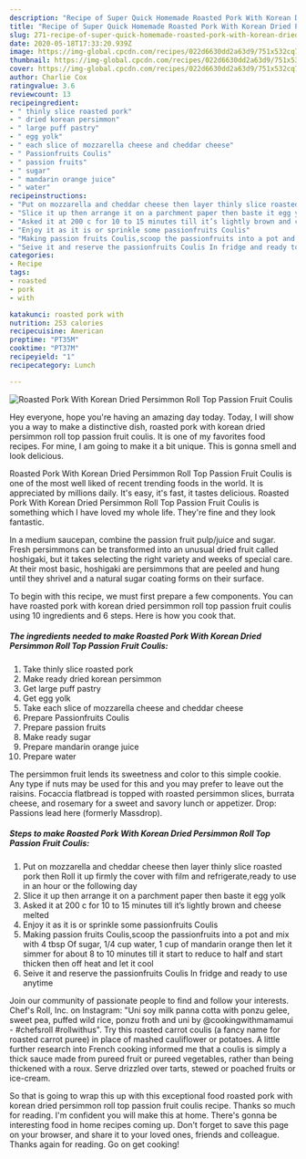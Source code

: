 ```yaml
---
description: "Recipe of Super Quick Homemade Roasted Pork With Korean Dried Persimmon Roll Top Passion Fruit Coulis"
title: "Recipe of Super Quick Homemade Roasted Pork With Korean Dried Persimmon Roll Top Passion Fruit Coulis"
slug: 271-recipe-of-super-quick-homemade-roasted-pork-with-korean-dried-persimmon-roll-top-passion-fruit-coulis
date: 2020-05-18T17:33:20.939Z
image: https://img-global.cpcdn.com/recipes/022d6630dd2a63d9/751x532cq70/roasted-pork-with-korean-dried-persimmon-roll-top-passion-fruit-coulis-recipe-main-photo.jpg
thumbnail: https://img-global.cpcdn.com/recipes/022d6630dd2a63d9/751x532cq70/roasted-pork-with-korean-dried-persimmon-roll-top-passion-fruit-coulis-recipe-main-photo.jpg
cover: https://img-global.cpcdn.com/recipes/022d6630dd2a63d9/751x532cq70/roasted-pork-with-korean-dried-persimmon-roll-top-passion-fruit-coulis-recipe-main-photo.jpg
author: Charlie Cox
ratingvalue: 3.6
reviewcount: 13
recipeingredient:
- " thinly slice roasted pork"
- " dried korean persimmon"
- " large puff pastry"
- " egg yolk"
- " each slice of mozzarella cheese and cheddar cheese"
- " Passionfruits Coulis"
- " passion fruits"
- " sugar"
- " mandarin orange juice"
- " water"
recipeinstructions:
- "Put on mozzarella and cheddar cheese then layer thinly slice roasted pork then Roll it up firmly the cover with film and refrigerate,ready to use in an hour or the following day"
- "Slice it up then arrange it on a parchment paper then baste it egg yolk"
- "Asked it at 200 c for 10 to 15 minutes till it’s lightly brown and cheese melted"
- "Enjoy it as it is or sprinkle some passionfruits Coulis"
- "Making passion fruits Coulis,scoop the passionfruits into a pot and mix with 4 tbsp Of sugar, 1/4 cup water, 1 cup of mandarin orange then let it simmer for about 8 to 10 minutes till it start to reduce to half and start thicken then off heat and let it cool"
- "Seive it and reserve the passionfruits Coulis In fridge and ready to use anytime"
categories:
- Recipe
tags:
- roasted
- pork
- with

katakunci: roasted pork with 
nutrition: 253 calories
recipecuisine: American
preptime: "PT35M"
cooktime: "PT37M"
recipeyield: "1"
recipecategory: Lunch

---
```



![Roasted Pork With Korean Dried Persimmon Roll Top Passion Fruit Coulis](https://img-global.cpcdn.com/recipes/022d6630dd2a63d9/751x532cq70/roasted-pork-with-korean-dried-persimmon-roll-top-passion-fruit-coulis-recipe-main-photo.jpg)

Hey everyone, hope you're having an amazing day today. Today, I will show you a way to make a distinctive dish, roasted pork with korean dried persimmon roll top passion fruit coulis. It is one of my favorites food recipes. For mine, I am going to make it a bit unique. This is gonna smell and look delicious.

Roasted Pork With Korean Dried Persimmon Roll Top Passion Fruit Coulis is one of the most well liked of recent trending foods in the world. It is appreciated by millions daily. It's easy, it's fast, it tastes delicious. Roasted Pork With Korean Dried Persimmon Roll Top Passion Fruit Coulis is something which I have loved my whole life. They're fine and they look fantastic.

In a medium saucepan, combine the passion fruit pulp/juice and sugar. Fresh persimmons can be transformed into an unusual dried fruit called hoshigaki, but it takes selecting the right variety and weeks of special care. At their most basic, hoshigaki are persimmons that are peeled and hung until they shrivel and a natural sugar coating forms on their surface.


To begin with this recipe, we must first prepare a few components. You can have roasted pork with korean dried persimmon roll top passion fruit coulis using 10 ingredients and 6 steps. Here is how you cook that.

<!--inarticleads1-->

##### The ingredients needed to make Roasted Pork With Korean Dried Persimmon Roll Top Passion Fruit Coulis:

1. Take  thinly slice roasted pork
1. Make ready  dried korean persimmon
1. Get  large puff pastry
1. Get  egg yolk
1. Take  each slice of mozzarella cheese and cheddar cheese
1. Prepare  Passionfruits Coulis
1. Prepare  passion fruits
1. Make ready  sugar
1. Prepare  mandarin orange juice
1. Prepare  water


The persimmon fruit lends its sweetness and color to this simple cookie. Any type if nuts may be used for this and you may prefer to leave out the raisins. Focaccia flatbread is topped with roasted persimmon slices, burrata cheese, and rosemary for a sweet and savory lunch or appetizer. Drop: Passions lead here (formerly Massdrop). 

<!--inarticleads2-->

##### Steps to make Roasted Pork With Korean Dried Persimmon Roll Top Passion Fruit Coulis:

1. Put on mozzarella and cheddar cheese then layer thinly slice roasted pork then Roll it up firmly the cover with film and refrigerate,ready to use in an hour or the following day
1. Slice it up then arrange it on a parchment paper then baste it egg yolk
1. Asked it at 200 c for 10 to 15 minutes till it’s lightly brown and cheese melted
1. Enjoy it as it is or sprinkle some passionfruits Coulis
1. Making passion fruits Coulis,scoop the passionfruits into a pot and mix with 4 tbsp Of sugar, 1/4 cup water, 1 cup of mandarin orange then let it simmer for about 8 to 10 minutes till it start to reduce to half and start thicken then off heat and let it cool
1. Seive it and reserve the passionfruits Coulis In fridge and ready to use anytime


Join our community of passionate people to find and follow your interests. Chef&#39;s Roll, Inc. on Instagram: &#34;Uni soy milk panna cotta with ponzu gelee, sweet pea, puffed wild rice, ponzu froth and uni by @cookingwithmamamui - #chefsroll #rollwithus&#34;. Try this roasted carrot coulis (a fancy name for roasted carrot puree) in place of mashed cauliflower or potatoes. A little further research into French cooking informed me that a coulis is simply a thick sauce made from pureed fruit or pureed vegetables, rather than being thickened with a roux. Serve drizzled over tarts, stewed or poached fruits or ice-cream. 

So that is going to wrap this up with this exceptional food roasted pork with korean dried persimmon roll top passion fruit coulis recipe. Thanks so much for reading. I'm confident you will make this at home. There's gonna be interesting food in home recipes coming up. Don't forget to save this page on your browser, and share it to your loved ones, friends and colleague. Thanks again for reading. Go on get cooking!
